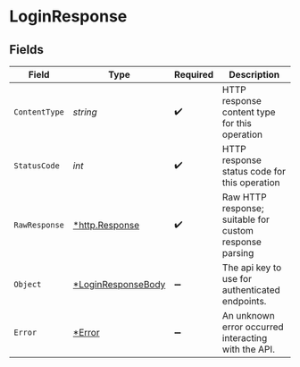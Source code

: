 # LoginResponse


## Fields

| Field                                                   | Type                                                    | Required                                                | Description                                             |
| ------------------------------------------------------- | ------------------------------------------------------- | ------------------------------------------------------- | ------------------------------------------------------- |
| `ContentType`                                           | *string*                                                | :heavy_check_mark:                                      | HTTP response content type for this operation           |
| `StatusCode`                                            | *int*                                                   | :heavy_check_mark:                                      | HTTP response status code for this operation            |
| `RawResponse`                                           | [*http.Response](https://pkg.go.dev/net/http#Response)  | :heavy_check_mark:                                      | Raw HTTP response; suitable for custom response parsing |
| `Object`                                                | [*LoginResponseBody](./loginresponsebody.md)            | :heavy_minus_sign:                                      | The api key to use for authenticated endpoints.         |
| `Error`                                                 | [*Error](./error.md)                                    | :heavy_minus_sign:                                      | An unknown error occurred interacting with the API.     |